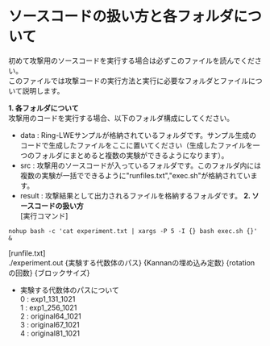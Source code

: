 # ソースコードの扱い方と各フォルダについて
初めて攻撃用のソースコードを実行する場合は必ずこのファイルを読んでください。  
このファイルでは攻撃コードの実行方法と実行に必要なフォルダとファイルについて説明します。  

**1. 各フォルダについて**  
   攻撃用のコードを実行する場合、以下のフォルダ構成にしてください。
   - data : Ring-LWEサンプルが格納されているフォルダです。サンプル生成のコードで生成したファイルをここに置いてください（生成したファイルを一つのフォルダにまとめると複数の実験ができるようになります）。
   - src : 攻撃用のソースコードが入っているフォルダです。このフォルダ内には複数の実験が一括でできるように"runfiles.txt","exec.sh"が格納されています。
   - result : 攻撃結果として出力されるファイルを格納するフォルダです。
**2. ソースコードの扱い方**  
[実行コマンド]  
 ```
 nohup bash -c 'cat experiment.txt | xargs -P 5 -I {} bash exec.sh {}' &   
```
  
[runfile.txt]  
./experiment.out {実験する代数体のパス} {Kannanの埋め込み定数} {rotation の回数} {ブロックサイズ}  
* 実験する代数体のパスについて  
0 : exp1_131_1021  
1 : exp1_256_1021  
2 : original64_1021  
3 : original67_1021  
4 : original81_1021
